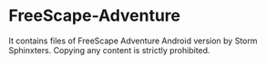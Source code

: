 # FreeScape-Adventure
It contains files of FreeScape Adventure Android version by Storm Sphinxters.
Copying any content is strictly prohibited.

